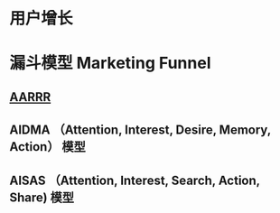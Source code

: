 # 用户增长



# 漏斗模型 Marketing Funnel
## [AARRR](AARRR/README.md)
## AIDMA （Attention, Interest, Desire, Memory, Action） 模型 
## AISAS （Attention, Interest, Search, Action, Share) 模型
